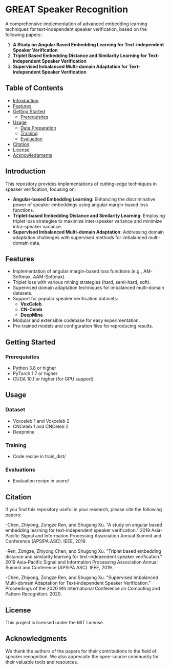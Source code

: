 # GREAT Speaker Recognition

A comprehensive implementation of advanced embedding learning techniques for text-independent speaker verification, based on the following papers:

1. **A Study on Angular Based Embedding Learning for Text-independent Speaker Verification**
2. **Triplet Based Embedding Distance and Similarity Learning for Text-independent Speaker Verification**
3. **Supervised Imbalanced Multi-domain Adaptation for Text-independent Speaker Verification**

## Table of Contents

- [Introduction](#introduction)
- [Features](#features)
- [Getting Started](#getting-started)
  - [Prerequisites](#prerequisites)
- [Usage](#usage)
  - [Data Preparation](#data-preparation)
  - [Training](#training)
  - [Evaluation](#evaluation)
- [Citation](#citation)
- [License](#license)
- [Acknowledgments](#acknowledgments)

## Introduction

This repository provides implementations of cutting-edge techniques in speaker verification, focusing on:

- **Angular-based Embedding Learning**: Enhancing the discriminative power of speaker embeddings using angular margin-based loss functions.
- **Triplet-based Embedding Distance and Similarity Learning**: Employing triplet loss strategies to maximize inter-speaker variance and minimize intra-speaker variance.
- **Supervised Imbalanced Multi-domain Adaptation**: Addressing domain adaptation challenges with supervised methods for imbalanced multi-domain data.

## Features

- Implementation of angular margin-based loss functions (e.g., AM-Softmax, AAM-Softmax).
- Triplet loss with various mining strategies (hard, semi-hard, soft).
- Supervised domain adaptation techniques for imbalanced multi-domain datasets.
- Support for popular speaker verification datasets:
  - **VoxCeleb**
  - **CN-Celeb**
  - **DeepMine**
- Modular and extensible codebase for easy experimentation.
- Pre-trained models and configuration files for reproducing results.

## Getting Started

### Prerequisites

- Python 3.8 or higher
- PyTorch 1.7 or higher
- CUDA 10.1 or higher (for GPU support)

## Usage
### Dataset
- Voxceleb 1 and Voxceleb 2
- CNCeleb 1 and CNCeleb 2
- Deepmine
### Training
- Code recipe in train_dist/
### Evaluations
- Evaluation recipe in score/
## Citation
If you find this repository useful in your research, please cite the following papers:

-Chen, Zhiyong, Zongze Ren, and Shugong Xu. "A study on angular based embedding learning for text-independent speaker verification." 2019 Asia-Pacific Signal and Information Processing Association Annual Summit and Conference (APSIPA ASC). IEEE, 2019.

-Ren, Zongze, Zhiyong Chen, and Shugong Xu. "Triplet based embedding distance and similarity learning for text-independent speaker verification." 2019 Asia-Pacific Signal and Information Processing Association Annual Summit and Conference (APSIPA ASC). IEEE, 2019.

-Chen, Zhiyong, Zongze Ren, and Shugong Xu. "Supervised Imbalanced Multi-domain Adaptation for Text-independent Speaker Verification." Proceedings of the 2020 9th International Conference on Computing and Pattern Recognition. 2020.

## License
This project is licensed under the MIT License.

## Acknowledgments
We thank the authors of the papers for their contributions to the field of speaker recognition. We also appreciate the open-source community for their valuable tools and resources.


